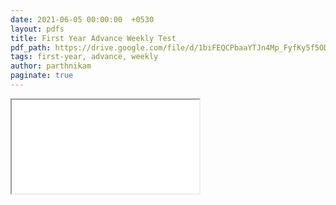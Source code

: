 ```yaml
---
date: 2021-06-05 00:00:00  +0530
layout: pdfs
title: First Year Advance Weekly Test
pdf_path: https://drive.google.com/file/d/1biFEQCPbaaYTJn4Mp_FyfKy5f5ODztWp/preview?usp=drive_link
tags: first-year, advance, weekly
author: parthnikam
paginate: true
---
```


<iframe class="embed-pdf" src="{{ page.pdf_path }}#toolbar=0" seamless="seamless" scrolling="no" style="overflow:hidden"></iframe>
